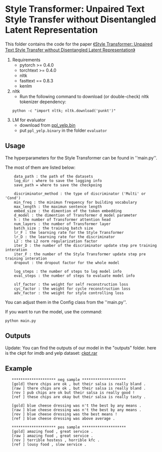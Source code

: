 # Style Transformer: Unpaired Text Style Transfer without Disentangled Latent Representation

This folder contains the code for the paper [《Style Transformer: Unpaired Text Style Transfer without Disentangled Latent Representation》](https://arxiv.org/abs/1905.05621)



1. Requirements 
    - pytorch >= 0.4.0
    - torchtext >= 0.4.0
    - nltk
    - fasttext == 0.8.3
    - kenlm
2. nltk
    - Run the following command to download (or double-check) nltk tokenizer dependency:
    ```
    python -c "import nltk; nltk.download('punkt')"
    ```
3. LM for evaluator
    - download from [ppl_yelp.bin](https://drive.google.com/open?id=1pklyWxzNPPxnKNy_TmA8h_tmGmiZttPN)
    - put `ppl_yelp.binary` in the folder `evaluator`



## Usage

The hyperparameters for the Style Transformer can be found in ''main.py''.

The most of them are listed below:

```
    data_path : the path of the datasets
    log_dir : where to save the logging info
    save_path = where to save the checkpoing
    
    discriminator_method : the type of discriminator ('Multi' or 'Cond')
    min_freq : the minimun frequency for building vocabulary
    max_length : the maximun sentence length 
    embed_size : the dimention of the token embedding
    d_model : the dimention of Transformer d_model parameter
    h : the number of Transformer attention head
    num_layers : the number of Transformer layer
    batch_size : the training batch size
    lr_F : the learning rate for the Style Transformer
    lr_D : the learning rate for the discriminator
    L2 : the L2 norm regularization factor
    iter_D : the number of the discriminator update step pre training interation
    iter_F : the number of the Style Transformer update step pre training interation
    dropout : the dropout factor for the whole model

    log_steps : the number of steps to log model info
    eval_steps : the number of steps to evaluate model info

    slf_factor : the weight for self reconstruction loss
    cyc_factor : the weight for cycle reconstruction loss
    adv_factor : the weight for style controlling loss
```

You can adjust them in the Config class from the ''main.py''.



If you want to run the model, use the command:

```shell
python main.py
```



## Outputs

Update: You can find the outputs of our model in the "outputs" folder.
here is the ckpt for imdb and yelp dataset: [ckpt.rar](https://drive.google.com/file/d/1hSK5w6WKAnQMl1XEutmNAQKyq1_ZrPY1/view?usp=sharing)

## Example
```
   ******************** neg sample ********************
   [gold] there chips are ok , but their salsa is really bland .
   [raw ] there chips are ok , but their salsa is really bland .
   [rev ] pub chips are ok but their salsa is really good !
   [ref ] these chips are okay but their salsa is really tasty .
   
   [gold] blue cheese dressing was n't the best by any means .
   [raw ] blue cheese dressing was n't the best by any means .
   [rev ] blue cheese dressing was the best means !
   [ref ] blue cheese dressing was above average .
   
   ******************** pos sample ********************
   [gold] amazing food , great service .
   [raw ] amazing food , great service .
   [rev ] terrible hostess , horrible kfc .
   [ref ] lousy food , slow service .
```
